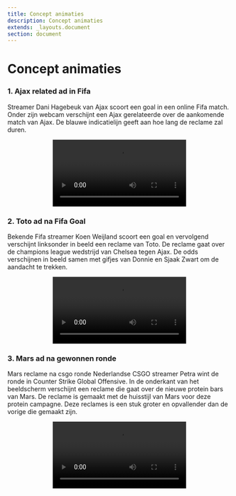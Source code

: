 ```yaml
---
title: Concept animaties
description: Concept animaties
extends: _layouts.document
section: document
---
```

# Concept animaties

### 1. Ajax related ad in Fifa
Streamer Dani Hagebeuk van Ajax scoort een goal in een online Fifa match. Onder zijn webcam verschijnt een Ajax gerelateerde over de aankomende match van Ajax. De blauwe indicatielijn geeft aan hoe lang de reclame zal duren. 
<div align="center" class="embed-responsive embed-responsive-16by9">
    <video loop controls class="embed-responsive-item">
        <source src="/assets/video/ajax-fifa-goal.mp4" type="video/mp4">
    </video>
</div>

### 2. Toto ad na Fifa Goal
Bekende Fifa streamer Koen Weijland scoort een goal en vervolgend verschijnt linksonder in beeld een reclame van Toto. De reclame gaat over de champions league wedstrijd van Chelsea tegen Ajax. De odds verschijnen in beeld samen met gifjes van Donnie en Sjaak Zwart om de aandacht te trekken. 
<div align="center" class="embed-responsive embed-responsive-16by9">
    <video loop controls class="embed-responsive-item">
        <source src="/assets/video/toto-concept-animatie.mp4" type="video/mp4">
    </video>
</div>

### 3. Mars ad na gewonnen ronde 
Mars reclame na csgo ronde
Nederlandse CSGO streamer Petra wint de ronde in Counter Strike Global Offensive. In de onderkant van het beeldscherm verschijnt een reclame die gaat over de nieuwe protein bars van Mars. De reclame is gemaakt met de huisstijl van Mars voor deze protein campagne. Deze reclames is een stuk groter en opvallender dan de vorige die gemaakt zijn. 
<div align="center" class="embed-responsive embed-responsive-16by9">
    <video loop controls class="embed-responsive-item">
        <source src="/assets/video/mars-protein-bar.mp4" type="video/mp4">
    </video>
</div>
